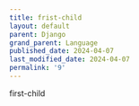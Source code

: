 ```yaml
---
title: frist-child
layout: default
parent: Django
grand_parent: Language
published_date: 2024-04-07
last_modified_date: 2024-04-07
permalink: '9'
---
```


first-child
